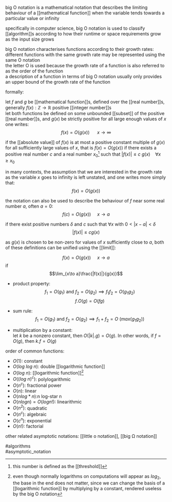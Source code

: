 big O notation is a mathematical notation that describes the limiting behaviour of a [[mathematical function]] when the variable tends towards a particular value or infinity  
  
specifically in computer science, big O notation is used to classify [[algorithm]]s according to how their runtime or space requirements grow as the input size grows  
  
big O notation characterises functions according to their growth rates: different functions with the same growth rate may be represented using the same O notation  
the letter O is used because the growth rate of a function is also referred to as the order of the function  
a description of a function in terms of big O notation usually only provides an upper bound of the growth rate of the function  
  
  
formally:  
  
let $f$ and $g$ be [[mathematical function]]s, defined over the [[real number]]s, generally $f(x):\mathbb{Z}\to\mathbb{R}$ positive [[integer number]]s  
let both functions be defined on some unbounded [[subset]] of the positive [[real number]]s, and $g(x)$ be strictly positive for all large enough values of $x$  
one writes:  
$$f(x)=O(g(x)) \ \ \ \ \ \ x\to \infty$$  
  
if the [[absolute value]] of $f(x)$ is at most a positive constant multiple of $g(x)$ for all sufficiently large values of $x$, that is $f(x)=O(g(x))$ if there exists a positive real number $c$ and a real number $x_0$[^2] such that $|f(x)|\leq c\ g(x) \ \ \ \ \forall x\geq x_0$  
  
in many contexts, the assumption that we are interested in the growth rate as the variable $x$ goes to infinity is left unstated, and one writes more simply that:  
$$f(x)=O(g(x))$$  
  
the notation can also be used to describe the behaviour of $f$ near some real number $a$, often $a=0$:  
$$f(c)=O(g(x))\ \ \ \ \ x\to a$$  
  
if there exist positive numbers $\delta$ and $c$ such that $\forall x$ with $0<|x-a|<\delta$  
$$|f(x)|\leq c g(x)$$  
  
as $g(x)$ is chosen to be non-zero for values of $x$ sufficiently close to $a$, both of these definitions can be unified using the [[limit]]:  
  
$$f(x)=O(g(x))\ \ \ \ \ x\to a$$
if  $$\lim_{x\to a}\frac{|f(x)|}{g(x)}$$  
  
  
- product property:  
$$f_1=O(g_1)\text{ and }f_2=O(g_2) \implies f_1f_2=O(g_1g_2)$$
$$f.O(g)=O(fg)$$    
- sum rule:  
$$f_1=O(g_1)\text{ and }f_2=O(g_2) \implies f_1+f_2=O\ (max(g_1g_2))$$  
  
- multiplication by a constant:  
let $k$ be a nonzero constant, then $O(|k|.g)=O(g)$. In other words, if $f=O(g)$, then $k.f=O(g)$  
  
  
order of common functions:  
- $O(1)$: constant  
- $O(log\ log\ n)$: double [[logarithmic function]]  
- $O(log\ n)$: [[logarithmic function]][^1]  
- $O((log\ n)^c)$: polylogarithmic  
- $O(n^c)$: fractional power  
- $O(n)$: linear  
- $O(n log* n)$:n log-star n  
- $O(n log n)= O(logn!)$: linearithmic  
- $O(n^2)$: quadratic  
- $O(n^c)$: algebraic  
- $O(c^n)$: exponential  
- $O(n!)$: factorial  
  
  
other related asymptotic notations: [[little o notation]], [[big Ω notation]]  
  
  
[^2]: this number is defined as the [[threshold]]  
[^1]: even though normally logarithms on computations will appear as $log_2$, the base in the end does not matter, since we can change the basis of a [[logarithmic function]] by multiplying by a constant, rendered useless by the big O notation  
  
#algorithms  
#asymptotic_notation